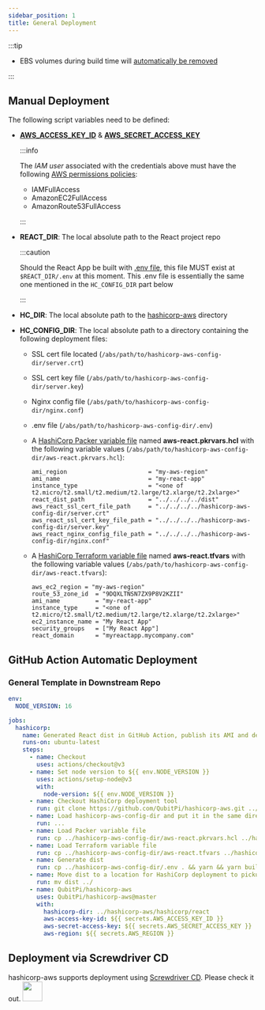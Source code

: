 ```yaml
---
sidebar_position: 1
title: General Deployment
---
```


:::tip

- EBS volumes during build time will [automatically be removed][HashiCorp Packer delete_on_termination]

:::

Manual Deployment
-----------------

The following script variables need to be defined:

- [**AWS_ACCESS_KEY_ID**][AWS_ACCESS_KEY_ID] & [**AWS_SECRET_ACCESS_KEY**][AWS_SECRET_ACCESS_KEY]

  :::info

  The _IAM user_ associated with the credentials above must have the following [AWS permissions policies]:

  - IAMFullAccess
  - AmazonEC2FullAccess
  - AmazonRoute53FullAccess

  :::

- **REACT_DIR**: The local absolute path to the React project repo

  :::caution

  Should the React App be built with [.env file], this file MUST exist at `$REACT_DIR/.env` at this moment. This .env
  file is essentially the same one mentioned in the `HC_CONFIG_DIR` part below

  :::

- **HC_DIR**: The local absolute path to the [hashicorp-aws] directory
- **HC_CONFIG_DIR**: The local absolute path to a directory containing the following deployment files:

    - SSL cert file located (`/abs/path/to/hashicorp-aws-config-dir/server.crt`)
    - SSL cert key file (`/abs/path/to/hashicorp-aws-config-dir/server.key`)
    - Nginx config file (`/abs/path/to/hashicorp-aws-config-dir/nginx.conf`)
    - .env file (`/abs/path/to/hashicorp-aws-config-dir/.env`)
    - A [HashiCorp Packer variable file][HashiCorp Packer variable file] named **aws-react.pkrvars.hcl** with the following
      variable values (`/abs/path/to/hashicorp-aws-config-dir/aws-react.pkrvars.hcl`):

      ```hcl
      ami_region                       = "my-aws-region"
      ami_name                         = "my-react-app"
      instance_type                    = "<one of t2.micro/t2.small/t2.medium/t2.large/t2.xlarge/t2.2xlarge>"
      react_dist_path                  = "../../../../dist"
      aws_react_ssl_cert_file_path     = "../../../../hashicorp-aws-config-dir/server.crt"
      aws_react_ssl_cert_key_file_path = "../../../../hashicorp-aws-config-dir/server.key"
      aws_react_nginx_config_file_path = "../../../../hashicorp-aws-config-dir/nginx.conf"
      ```

    - A [HashiCorp Terraform variable file][HashiCorp Terraform variable file] named **aws-react.tfvars** with the
      following variable values (`/abs/path/to/hashicorp-aws-config-dir/aws-react.tfvars`):

      ```hcl
      aws_ec2_region = "my-aws-region"
      route_53_zone_id  = "9DQXLTNSN7ZX9P8V2KZII"
      ami_name          = "my-react-app"
      instance_type     = "<one of t2.micro/t2.small/t2.medium/t2.large/t2.xlarge/t2.2xlarge>"
      ec2_instance_name = "My React App"
      security_groups   = ["My React App"]
      react_domain      = "myreactapp.mycompany.com"
      ```

GitHub Action Automatic Deployment
----------------------------------

### General Template in Downstream Repo

```yaml
env:
  NODE_VERSION: 16

jobs:
  hashicorp:
    name: Generated React dist in GitHub Action, publish its AMI and deploy the AMI to EC2 through HashiCorp
    runs-on: ubuntu-latest
    steps:
      - name: Checkout
        uses: actions/checkout@v3
      - name: Set node version to ${{ env.NODE_VERSION }}
        uses: actions/setup-node@v3
        with:
          node-version: ${{ env.NODE_VERSION }}
      - name: Checkout HashiCorp deployment tool
        run: git clone https://github.com/QubitPi/hashicorp-aws.git ../hashicorp-aws
      - name: Load hashicorp-aws-config-dir and put it in the same directory as hashicorp-aws
        run: ...
      - name: Load Packer variable file
        run: cp ../hashicorp-aws-config-dir/aws-react.pkrvars.hcl ../hashicorp-aws/hashicorp/react/images/aws-react.auto.pkrvars.hcl
      - name: Load Terraform variable file
        run: cp ../hashicorp-aws-config-dir/aws-react.tfvars ../hashicorp-aws/hashicorp/react/instances/aws-react.auto.tfvars
      - name: Generate dist
        run: cp ../hashicorp-aws-config-dir/.env . && yarn && yarn build
      - name: Move dist to a location for HashiCorp deployment to pickup
        run: mv dist ../
      - name: QubitPi/hashicorp-aws
        uses: QubitPi/hashicorp-aws@master
        with:
          hashicorp-dir: ../hashicorp-aws/hashicorp/react
          aws-access-key-id: ${{ secrets.AWS_ACCESS_KEY_ID }}
          aws-secret-access-key: ${{ secrets.AWS_SECRET_ACCESS_KEY }}
          aws-region: ${{ secrets.AWS_REGION }}
```

Deployment via Screwdriver CD
-----------------------------

hashicorp-aws supports deployment using [Screwdriver CD](screwdriver-cd-deployment). Please check it out. <img src="https://github.com/QubitPi/QubitPi/blob/master/img/8%E5%A5%BD.gif?raw=true" height="40px"/>

[AWS_ACCESS_KEY_ID]: https://docs.aws.amazon.com/cli/latest/userguide/cli-configure-envvars.html
[AWS permissions policies]: https://docs.aws.amazon.com/IAM/latest/UserGuide/introduction_access-management.html
[AWS_SECRET_ACCESS_KEY]: https://docs.aws.amazon.com/cli/latest/userguide/cli-configure-envvars.html

[ESLint]: https://eslint.org/

[hashicorp-aws]: https://hashicorp-aws.com/
[HashiCorp Packer delete_on_termination]: https://packer.qubitpi.org/packer/integrations/hashicorp/amazon/latest/components/builder/ebs#:~:text=Optional%3A-,delete_on_termination,-(bool)%20%2D%20Indicates%20whether
[HashiCorp Packer variable file]: https://packer.qubitpi.org/packer/guides/hcl/variables#from-a-file
[HashiCorp Terraform variable file]: https://terraform.qubitpi.org/terraform/language/values/variables#variable-definitions-tfvars-files

[Jest]: https://qubitpi.github.io/jest/

[Prettier]: https://qubitpi.github.io/prettier/docs/en/install.html

[typescript-eslint]: https://typescript-eslint.io/

[wait-on]: https://github.com/jeffbski/wait-on

[.env file]: https://create-react-app.dev/docs/adding-custom-environment-variables/#adding-development-environment-variables-in-env
